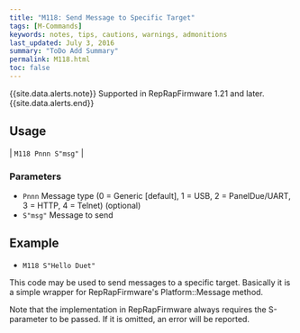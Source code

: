 ```yaml
---
title: "M118: Send Message to Specific Target" 
tags: [M-Commands]
keywords: notes, tips, cautions, warnings, admonitions
last_updated: July 3, 2016
summary: "ToDo Add Summary"
permalink: M118.html
toc: false
---
```


{{site.data.alerts.note}}
Supported in RepRapFirmware 1.21 and later.
{{site.data.alerts.end}}


## Usage ##

| `M118 Pnnn S"msg"` |


### Parameters ###

+ `Pnnn` Message type (0 = Generic [default], 1 = USB, 2 = PanelDue/UART, 3 = HTTP, 4 = Telnet) (optional)
+ `S"msg"` Message to send

## Example ##

+ `M118 S"Hello Duet"`

This code may be used to send messages to a specific target. Basically it is a simple wrapper for RepRapFirmware's Platform::Message method.

Note that the implementation in RepRapFirmware always requires the S-parameter to be passed. If it is omitted, an error will be reported.
